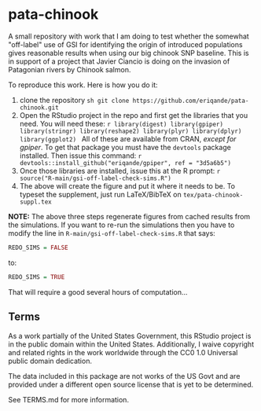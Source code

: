 # pata-chinook

A small repository with work that I am doing to test whether the somewhat
"off-label" use of GSI for identifying the origin of introduced populations
gives reasonable results when using our big chinook SNP baseline.  This is
in support of a project that Javier Ciancio is doing on the invasion of
Patagonian rivers by Chinook salmon.  

To reproduce this work.  Here is how you do it:

1. clone the repository
        ```sh
        git clone https://github.com/eriqande/pata-chinook.git
        ```
1. Open the RStudio project in the repo and first get the libraries that you need.
    You will need these:
        ```r
        library(digest)
        library(gpiper)
        library(stringr)
        library(reshape2)
        library(plyr)
        library(dplyr)
        library(ggplot2)
        ```
    All of these are available from CRAN, _except for gpiper_.  To get that 
    package you must have the `devtools` package installed. Then issue this
    command:
        ```r
        devtools::install_github("eriqande/gpiper", ref = "3d5a6b5")
        ```
1. Once those libraries are installed, issue this at the R prompt:
        ```r
        source("R-main/gsi-off-label-check-sims.R")
        ```
1. The above will create the figure and put it where it needs to be.  To typeset
    the supplement, just run LaTeX/BibTeX on `tex/pata-chinook-suppl.tex`


__NOTE:__ The above three steps regenerate figures from cached results from the
simulations.  If you want to re-run the simulations then you have to modify the
line in `R-main/gsi-off-label-check-sims.R` that says:
```r
REDO_SIMS = FALSE
```
to:
```r
REDO_SIMS = TRUE
```
That will require a good several hours of computation...

## Terms 

As a work partially of the United States Government, this RStudio project is in the
public domain within the United States. Additionally, I waive
copyright and related rights in the work worldwide through the CC0 1.0
Universal public domain dedication.

The data included in this package are not works of the US Govt and are provided under
a different open source license that is yet to be determined.

See TERMS.md for more information.

